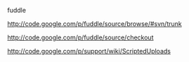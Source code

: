 fuddle

http://code.google.com/p/fuddle/source/browse/#svn/trunk

http://code.google.com/p/fuddle/source/checkout

http://code.google.com/p/support/wiki/ScriptedUploads